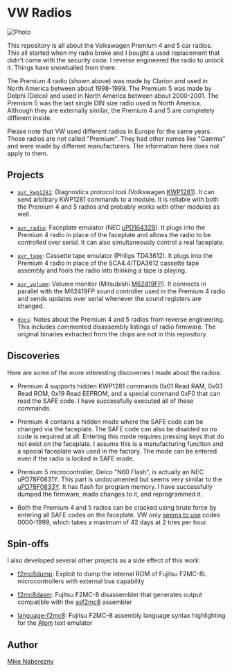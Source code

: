 # VW Radios

![Photo](https://user-images.githubusercontent.com/52712/38045152-b4fae3bc-3270-11e8-9463-c228bd5f6f46.jpg)

This repository is all about the Volkswagen Premium 4 and 5 car radios.  This all started when my radio broke and I bought a used replacement that didn't come with the security code.  I reverse engineered the radio to unlock it.  Things have snowballed from there.

The Premium 4 radio (shown above) was made by Clarion and used in North America between about 1998-1999.  The Premium 5 was made by Delphi (Delco) and used in North America between about 2000-2001.  The Premium 5 was the last single DIN size radio used in North America.  Although they are externally similar, the Premium 4 and 5 are completely different inside.  

Please note that VW used different radios in Europe for the same years.  Those radios are not called "Premium".  They had other names like "Gamma" and were made by different manufacturers.  The information here does not apply to them.

## Projects

- [`avr_kwp1281`](./avr_kwp1281/):  Diagnostics protocol tool (Volkswagen [KWP1281](https://translate.google.com/translate?hl=en&sl=de&tl=en&u=https%3A%2F%2Fde.wikipedia.org%2Fwiki%2FKWP1281)).  It can send arbitrary KWP1281 commands to a module.  It is reliable with both the Premium 4 and 5 radios and probably works with other modules as well.

- [`avr_radio`](./avr_radio/): Faceplate emulator (NEC [uPD16432B](https://web.archive.org/web/20180328161019/https://www.renesas.com/en-us/doc/DocumentServer/021/U13892EJ2V0UM00.pdf)).  It plugs into the Premium 4 radio in place of the faceplate and allows the radio to be controlled over serial.  It can also simultaneously control a real faceplate.

- [`avr_tape`](./avr_tape/): Cassette tape emulator (Philips TDA3612).  It plugs into the Premium 4 radio in place of the SCA4.4/TDA3612 cassette tape assembly and fools the radio into thinking a tape is playing.

- [`avr_volume`](./avr_volume/): Volume monitor (Mitsubishi [M62419FP](https://web.archive.org/web/20180328173343/http://pdf.datasheetcatalog.com/datasheet/MitsubishiElectricCorporation/mXrwwyx.pdf)).
It connects in parallel with the M62419FP sound controller used in the Premium 4 radio and sends updates over serial whenever the sound registers are changed.

- [`docs`](./docs/): Notes about the Premium 4 and 5 radios from reverse engineering.  This includes commented disassembly listings of radio firmware.  The original binaries extracted from the chips are not in this repository.

## Discoveries

Here are some of the more interesting discoveries I made about the radios:

- Premium 4 supports hidden KWP1281 commands 0x01 Read RAM, 0x03 Read ROM, 0x19 Read EEPROM, and a special command 0xF0 that can read the SAFE code.  I have successfully executed all of these commands.

- Premium 4 contains a hidden mode where the SAFE code can be changed via the faceplate.  The SAFE code can also be disabled so no code is required at all.  Entering this mode requires pressing keys that do not exist on the faceplate.  I assume this is a manufacturing function and a special faceplate was used in the factory.  The mode can be entered even if the radio is locked in SAFE mode.  

- Premium 5 microcontroller, Delco "N60 Flash", is actually an NEC uPD78F0831Y.  This part is undocumented but seems very similar to the [uPD78F0833Y](https://web.archive.org/web/20180328161019/https://www.renesas.com/en-us/doc/DocumentServer/021/U13892EJ2V0UM00.pdf).  It has flash for program memory.  I have successfully dumped the firmware, made changes to it, and reprogrammed it.

- Both the Premium 4 and 5 radios can be cracked using brute force by entering all SAFE codes on the faceplate.  VW only [seems to use](https://gist.github.com/mnaberez/1d1b206e0b585b1b89d1) codes 0000-1999, which takes a maximum of 42 days at 2 tries per hour.

## Spin-offs

I also developed several other projects as a side effect of this work:

- [f2mc8dump](https://github.com/mnaberez/f2mc8dump): Exploit to dump the internal ROM of Fujitsu F2MC-8L microcontrollers with external bus capability

- [f2mc8dasm](https://github.com/mnaberez/f2mc8dasm): Fujitsu F2MC-8 disassembler that generates output compatible with the [asf2mc8](http://shop-pdp.net/ashtml/asf2mc.htm) assembler

- [language-f2mc8](https://github.com/mnaberez/language-f2mc8): Fujitsu F2MC-8 assembly language syntax highlighting for the [Atom](https://atom.io) text emulator

## Author

[Mike Naberezny](https://github.com/mnaberez)
